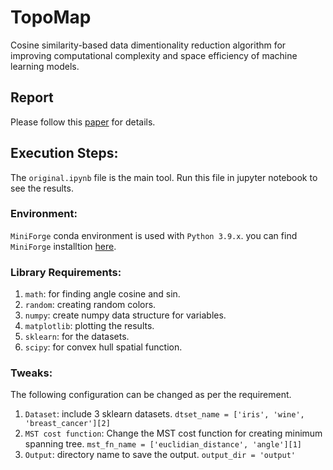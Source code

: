 # TopoMap

Cosine similarity-based data dimentionality reduction algorithm for improving computational complexity and space efficiency of machine learning models.

## Report

Please follow this [paper](https://github.com/devarshptl/TopoMap/blob/main/final_report/build/report.pdf) for details.

## Execution Steps:

The `original.ipynb` file is the main tool. Run this file in jupyter notebook to see the results.

### Environment:
`MiniForge` conda environment is used with `Python 3.9.x`. you can find `MiniForge` installtion [here](https://github.com/conda-forge/miniforge).

### Library Requirements:
1) `math`: for finding angle cosine and sin.
2) `random`: creating random colors.
3) `numpy`: create numpy data structure for variables.
4) `matplotlib`: plotting the results.
5) `sklearn`: for the datasets.
6) `scipy`: for convex hull spatial function.

### Tweaks:
The following configuration can be changed as per the requirement.
1) `Dataset`: include 3 sklearn datasets. `dtset_name = ['iris', 'wine', 'breast_cancer'][2]`
2) `MST cost function`: Change the MST cost function for creating minimum spanning tree. `mst_fn_name = ['euclidian_distance', 'angle'][1]`
3) `Output`: directory name to save the output. `output_dir = 'output'`

